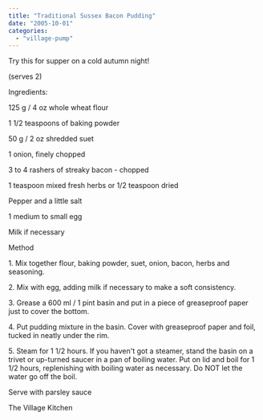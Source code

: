 ```yaml
---
title: "Traditional Sussex Bacon Pudding"
date: "2005-10-01"
categories: 
  - "village-pump"
---
```


Try this for supper on a cold autumn night!

(serves 2)

Ingredients:

125 g / 4 oz whole wheat flour

1 1/2 teaspoons of baking powder

50 g / 2 oz shredded suet

1 onion, finely chopped

3 to 4 rashers of streaky bacon - chopped

1 teaspoon mixed fresh herbs or 1/2 teaspoon dried

Pepper and a little salt

1 medium to small egg

Milk if necessary

Method

1\. Mix together flour, baking powder, suet, onion, bacon, herbs and seasoning.

2\. Mix with egg, adding milk if necessary to make a soft consistency.

3\. Grease a 600 ml / 1 pint basin and put in a piece of greaseproof paper just to cover the bottom.

4\. Put pudding mixture in the basin. Cover with greaseproof paper and foil, tucked in neatly under the rim.

5\. Steam for 1 1/2 hours. If you haven't got a steamer, stand the basin on a trivet or up-turned saucer in a pan of boiling water. Put on lid and boil for 1 1/2 hours, replenishing with boiling water as necessary. Do NOT let the water go off the boil.

Serve with parsley sauce

The Village Kitchen
